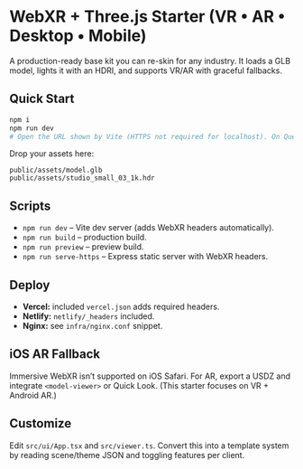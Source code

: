 
# WebXR + Three.js Starter (VR • AR • Desktop • Mobile)

A production-ready base kit you can re-skin for any industry. It loads a GLB model, lights it with an HDRI, and supports VR/AR with graceful fallbacks.

## Quick Start
```bash
npm i
npm run dev
# Open the URL shown by Vite (HTTPS not required for localhost). On Quest Browser, use the IP version of that URL.
```

Drop your assets here:
```
public/assets/model.glb
public/assets/studio_small_03_1k.hdr
```

## Scripts
- `npm run dev` – Vite dev server (adds WebXR headers automatically).
- `npm run build` – production build.
- `npm run preview` – preview build.
- `npm run serve-https` – Express static server with WebXR headers.

## Deploy
- **Vercel:** included `vercel.json` adds required headers.
- **Netlify:** `netlify/_headers` included.
- **Nginx:** see `infra/nginx.conf` snippet.

## iOS AR Fallback
Immersive WebXR isn’t supported on iOS Safari. For AR, export a USDZ and integrate `<model-viewer>` or Quick Look. (This starter focuses on VR + Android AR.)

## Customize
Edit `src/ui/App.tsx` and `src/viewer.ts`. Convert this into a template system by reading scene/theme JSON and toggling features per client.
